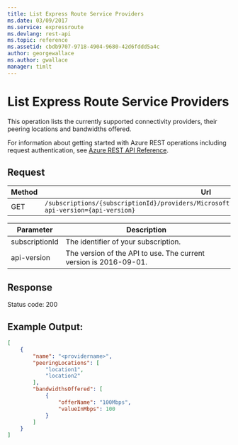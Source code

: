 ```yaml
---
title: List Express Route Service Providers
ms.date: 03/09/2017
ms.service: expressroute
ms.devlang: rest-api
ms.topic: reference
ms.assetid: cbdb9707-9718-4904-9680-42d6fddd5a4c
author: georgewallace
ms.author: gwallace
manager: timlt
---
```

# List Express Route Service Providers
This operation lists the currently supported connectivity providers, their peering locations and bandwidths offered.  

For information about getting started with Azure REST operations including request authentication, see [Azure REST API Reference](../../../index.md).

## Request
  
|Method|Url|  
|------------|---------|  
|GET|`/subscriptions/{subscriptionId}/providers/Microsoft.Network/expressRouteServiceProviders?api-version={api-version}`|  

| Parameter | Description |
| --------- | ----------- |
| subscriptionId | The identifier of your subscription. |
| api-version | The version of the API to use. The current version is 2016-09-01. | 

## Response  
 Status code: 200  
  
## Example Output:  
  
```json  
[  
    {  
        "name": "<providername>",  
        "peeringLocations": [  
            "location1",  
            "location2"  
        ],  
        "bandwidthsOffered": [  
            {  
                "offerName": "100Mbps",  
                "valueInMbps": 100  
            }  
        ]  
    }  
]  
  
```

